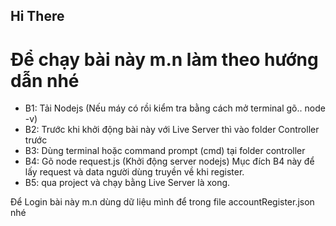 ## Hi There
# Để chạy bài này m.n làm theo hướng dẫn nhé
- B1: Tải Nodejs (Nếu máy có rồi kiểm tra bằng cách mở terminal gõ.. node -v)
- B2: Trước khi khởi động bài này với Live Server thì vào folder Controller trước
- B3: Dùng terminal hoặc command prompt (cmd) tại folder controller
- B4: Gõ node request.js (Khởi động server nodejs)
Mục đích B4 này để lấy request và data người dùng truyền về khi register.
- B5: qua project và chạy bằng Live Server là xong.


Để Login bài này m.n dùng dữ liệu mình để trong file accountRegister.json nhé

